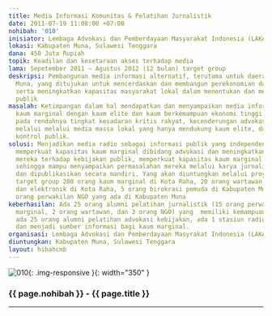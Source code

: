 ```yaml
---
title: Media Informasi Komunitas & Pelatihan Jurnalistik
date: 2011-07-19 11:08:00 +07:00
nohibah: '010'
inisiator: Lembaga Advokasi dan Pemberdayaan Masyarakat Indonesia (LAKAS-PERMAI)
lokasi: Kabupaten Muna, Sulawesi Tenggara
dana: 450 Juta Rupiah
topik: Keadilan dan kesetaraan akses terhadap media
lama: Sepetember 2011 – Agustus 2012 (12 bulan) target group
deskripsi: Pembangunan media informasi alternatif, terutama untuk daerah Kabupaten
  Muna, yang ditujukan untuk mencerdaskan dan membangun perekonomian daerah marjinal,
  serta meningkatkan kapasitas masyarakat lokal dalam menentukan dan mengubah kebijakan
  publik
masalah: Ketimpangan dalam hal mendapatkan dan menyampaikan media informasi antara
  kaum marginal dengan kaum elite dan kaum berkemampuan ekonomi tinggi yang berimplikasi
  pada rendahnya tingkat kesadaran kritis rakyat, kecenderungan advokasi dan kampanye
  melalui melalui media massa lokal yang hanya mendukung kaum elite, dan lemahnya
  kontrol publik.
solusi: Menjadikan media radio sebagai informasi publik yang independen dan demokratis,
  memperkuat kapasitas kaum marginal dibidang advokasi dan meningkatkan pemahaman
  mereka terhadap kebijakan publik, memperkuat kapasitas kaum marginal dibidang jurnalistik
  sehingga mampu menyampaikan permasalahan mereka melalui karya jurnalistik yang dikelola
  dan dipublikasikan secara mandiri. Yang akan diuntungkan melalui proyek ini adalah
  target group 200 orang kaum marginal di Kota Raha, 20 orang wartawan media cetak
  dan elektronik di Kota Raha, 5 orang birokrasi pemuda di Kabupaten Muna, dan 25
  orang perwakilan NGO yang ada di Kabupaten Muna
keberhasilan: Ada 25 orang alumni pelatihan jurnalistik (15 orang perwakilan kaum
  marginal, 2 orang wartawan, dan 3 orang NGO) yang  memiliki kemampuan jurnalistik,
  ada 25 orang alumni pelatihan advokasi kebijakan, ada 1 stasiun radio FM yang menyampaikan
  dan menjadi sumber informasi bagi kaum marginal.
organisasi: Lembaga Advokasi dan Pemberdayaan Masyrakat Indonesia (LAKAS - PERMAI)
diuntungkan: Kabupaten Muna, Sulawesi Tenggara
layout: hibahcmb
---
```


![010](/static/img/hibahcmb/010.png){: .img-responsive }{: width="350" }

### {{ page.nohibah }} - {{ page.title }}

---
